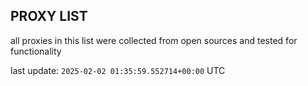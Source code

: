 ## PROXY LIST

all proxies in this list were collected from open sources and tested for functionality

last update: `2025-02-02 01:35:59.552714+00:00` UTC